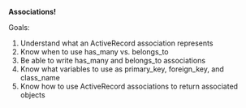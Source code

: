 **Associations!**

Goals:

1. Understand what an ActiveRecord association represents
2. Know when to use has_many vs. belongs_to
3. Be able to write has_many and belongs_to associations
4. Know what variables to use as primary_key, foreign_key, and class_name
5. Know how to use ActiveRecord associations to return associated objects